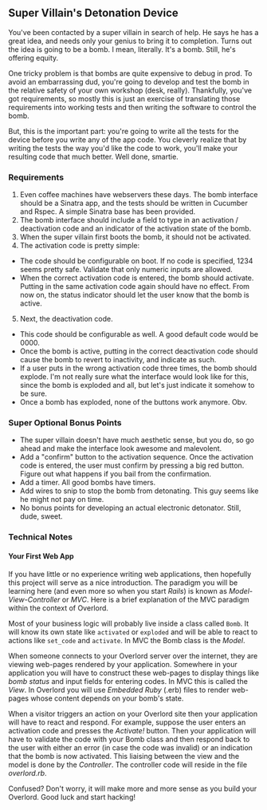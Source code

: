 ## Super Villain's Detonation Device

You've been contacted by a super villain in search of help. He says he has a great idea, and needs only your genius to bring it to completion. Turns out the idea is going to be a bomb. I mean, literally. It's a bomb. Still, he's offering equity.

One tricky problem is that bombs are quite expensive to debug in prod. To avoid an embarrassing dud, you're going to develop and test the bomb in the relative safety of your own workshop (desk, really). Thankfully, you've got requirements, so mostly this is just an exercise of translating those requirements into working tests and then writing the software to control the bomb. 

But, this is the important part: you're going to write all the tests for the device before you write any of the app code. You cleverly realize that by writing the tests the way you'd like the code to work, you'll make your resulting code that much better. Well done, smartie.

### Requirements

1. Even coffee machines have webservers these days. The bomb interface should be a Sinatra app, and the tests should be written in Cucumber and Rspec. A simple Sinatra base has been provided.
2. The bomb interface should include a field to type in an activation / deactivation code and an indicator of the activation state of the bomb.
3. When the super villain first boots the bomb, it should not be activated.
4. The activation code is pretty simple:
  * The code should be configurable on boot. If no code is specified, 1234 seems pretty safe. Validate that only numeric inputs are allowed.
  * When the correct activation code is entered, the bomb should activate. Putting in the same activation code again should have no effect. From now on, the status indicator should let the user know that the bomb is active.
5. Next, the deactivation code.
  * This code should be configurable as well. A good default code would be 0000.
  * Once the bomb is active, putting in the correct deactivation code should cause the bomb to revert to inactivity, and indicate as such.
  * If a user puts in the wrong activation code three times, the bomb should explode. I'm not really sure what the interface would look like for this, since the bomb is exploded and all, but let's just indicate it somehow to be sure.
  * Once a bomb has exploded, none of the buttons work anymore. Obv.


### Super Optional Bonus Points
* The super villain doesn't have much aesthetic sense, but you do, so go ahead and make the interface look awesome and malevolent.
* Add a "confirm" button to the activation sequence. Once the activation code is entered, the user must confirm by pressing a big red button. Figure out what happens if you bail from the confirmation.
* Add a timer. All good bombs have timers.
* Add wires to snip to stop the bomb from detonating. This guy seems like he might not pay on time.
* No bonus points for developing an actual electronic detonator. Still, dude, sweet.

### Technical Notes

#### Your First Web App

If you have little or no experience writing web applications, then hopefully this project will serve as a nice introduction. The paradigm you will be learning here (and even more so when you start _Rails_) is known as _Model-View-Controller_ or _MVC_. Here is a brief explanation of the MVC paradigm within the context of Overlord.

Most of your business logic will probably live inside a class called `Bomb`. It will know its own state like `activated` or `exploded` and will be able to react to actions like `set_code` and `activate`. In MVC the Bomb class is the _Model_.

When someone connects to your Overlord server over the internet, they are viewing web-pages rendered by your application. Somewhere in your application you will have to construct these web-pages to display things like _bomb status_ and input fields for entering codes. In MVC this is called the _View_. In Overlord you will use _Embedded Ruby_ (.erb) files to render web-pages whose content depends on your bomb's state.

When a visitor triggers an action on your Overlord site then your application will have to react and respond. For example, suppose the user enters an activation code and presses the _Activate!_ button. Then your application will have to validate the code with your Bomb class and then respond back to the user with either an error (in case the code was invalid) or an indication that the bomb is now activated. This liaising between the view and the model is done by the _Controller_. The controller code will reside in the file _overlord.rb_.

Confused? Don't worry, it will make more and more sense as you build your Overlord. Good luck and start hacking!
